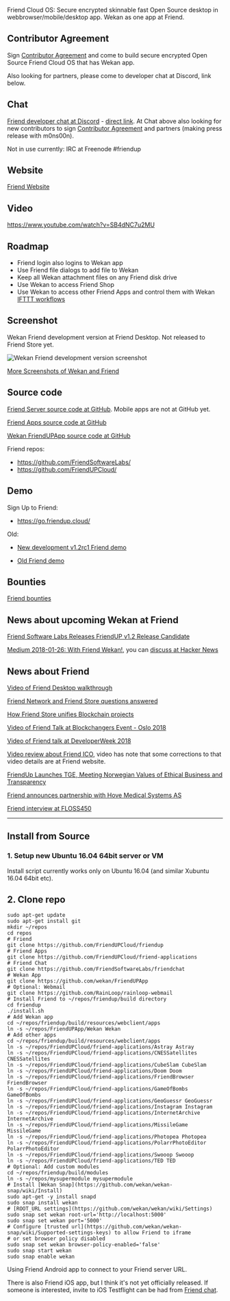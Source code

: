 Friend Cloud OS: Secure encrypted skinnable fast Open Source desktop in webbrowser/mobile/desktop app. Wekan as one app at Friend.

## Contributor Agreement

Sign [Contributor Agreement](https://friendup.cloud/contributors/) and come to build secure encrypted Open Source Friend Cloud OS that has Wekan app.

Also looking for partners, please come to developer chat at Discord, link below.

## Chat

[Friend developer chat at Discord](https://discord.gg/HQ93NFG) - [direct link](https://discordapp.com/channels/459616484369498123/459616484369498131). At Chat above also looking for new contributors to sign [Contributor Agreement](https://friendup.cloud/contributors/) and partners (making press release with m0ns00n).

Not in use currently: IRC at Freenode #friendup

## Website

[Friend Website](https://friendup.cloud)

## Video

https://www.youtube.com/watch?v=SB4dNC7u2MU

## Roadmap

- Friend login also logins to Wekan app
- Use Friend file dialogs to add file to Wekan
- Keep all Wekan attachment files on any Friend disk drive
- Use Wekan to access Friend Shop
- Use Wekan to access other Friend Apps and control them with Wekan [IFTTT workflows](https://github.com/wekan/wekan/issues/1160)

## Screenshot

Wekan Friend development version at Friend Desktop. Not released to Friend Store yet.

![Wekan Friend development version screenshot](https://wekan.github.io/wekan-friend-dev.png)

[More Screenshots of Wekan and Friend](https://blog.wekan.team/2018/05/upcoming-wekan-v1-00-and-platforms/index.html)

## Source code

[Friend Server source code at GitHub](https://github.com/FriendUPCloud/friendup). Mobile apps are not at GitHub yet.

[Friend Apps source code at GitHub](https://github.com/FriendUPCloud/friend-applications)

[Wekan FriendUPApp source code at GitHub](https://github.com/wekan/FriendUPApp)

Friend repos:

- https://github.com/FriendSoftwareLabs/
- https://github.com/FriendUPCloud/

## Demo

Sign Up to Friend:

- https://go.friendup.cloud/

Old:

- [New development v1.2rc1 Friend demo](https://my.friendup.cloud)

- [Old Friend demo](https://friendsky.cloud)

## Bounties

[Friend bounties](https://friendup.tech/page/bounties.html)

## News about upcoming Wekan at Friend

[Friend Software Labs Releases FriendUP v1.2 Release Candidate](https://medium.com/friendupcloud/friend-software-labs-releases-friendup-v1-2-release-candidate-637d7bf800d4)

[Medium 2018-01-26: With Friend Wekan!](https://medium.com/friendupcloud/with-friend-wekan-707af8d04d9f), you can [discuss at Hacker News](https://news.ycombinator.com/item?id=16240639)

## News about Friend

[Video of Friend Desktop walkthrough](https://www.youtube.com/watch?v=PX-74ooqino)

[Friend Network and Friend Store questions answered](https://medium.com/friendupcloud/friend-network-and-friend-store-questions-answered-56fefff5506a)

[How Friend Store unifies Blockchain projects](https://medium.com/friendupcloud/how-friend-store-unifies-blockchain-projects-d3a889874bec)

[Video of Friend Talk at Blockchangers Event - Oslo 2018](https://www.youtube.com/watch?v=7AsSlFenRwQ)

[Video of Friend talk at DeveloperWeek 2018](https://medium.com/friendupcloud/video-of-our-talk-at-developerweek-2018-e9b10246a92f)

[Video review about Friend ICO](https://www.youtube.com/watch?v=LP7r_jrVfXQ), video has note that some corrections to that video details are at Friend website.

[FriendUp Launches TGE, Meeting Norwegian Values of Ethical Business and Transparency](https://www.coinspeaker.com/2018/02/23/friendup-launches-tge-meeting-norwegian-values-ethical-business-transparency/)

[Friend announces partnership with Hove Medical Systems AS](https://friendup.cloud/friend-hove-medical-partnership/)

[Friend interview at FLOSS450](https://twit.tv/shows/floss-weekly/episodes/450)

***

## Install from Source

### 1. Setup new Ubuntu 16.04 64bit server or VM

Install script currently works only on Ubuntu 16.04 (and similar Xubuntu 16.04 64bit etc).

## 2. Clone repo

```
sudo apt-get update
sudo apt-get install git
mkdir ~/repos
cd repos
# Friend
git clone https://github.com/FriendUPCloud/friendup
# Friend Apps
git clone https://github.com/FriendUPCloud/friend-applications
# Friend Chat
git clone https://github.com/FriendSoftwareLabs/friendchat
# Wekan App
git clone https://github.com/wekan/FriendUPApp
# Optional: Webmail
git clone https://github.com/RainLoop/rainloop-webmail
# Install Friend to ~/repos/friendup/build directory
cd friendup
./install.sh
# Add Wekan app
cd ~/repos/friendup/build/resources/webclient/apps
ln -s ~/repos/FriendUPApp/Wekan Wekan
# Add other apps
cd ~/repos/friendup/build/resources/webclient/apps
ln -s ~/repos/FriendUPCloud/friend-applications/Astray Astray
ln -s ~/repos/FriendUPCloud/friend-applications/CNESSatellites CNESSatellites
ln -s ~/repos/FriendUPCloud/friend-applications/CubeSlam CubeSlam
ln -s ~/repos/FriendUPCloud/friend-applications/Doom Doom
ln -s ~/repos/FriendUPCloud/friend-applications/FriendBrowser FriendBrowser
ln -s ~/repos/FriendUPCloud/friend-applications/GameOfBombs GameOfBombs
ln -s ~/repos/FriendUPCloud/friend-applications/GeoGuessr GeoGuessr
ln -s ~/repos/FriendUPCloud/friend-applications/Instagram Instagram
ln -s ~/repos/FriendUPCloud/friend-applications/InternetArchive InternetArchive
ln -s ~/repos/FriendUPCloud/friend-applications/MissileGame MissileGame
ln -s ~/repos/FriendUPCloud/friend-applications/Photopea Photopea
ln -s ~/repos/FriendUPCloud/friend-applications/PolarrPhotoEditor PolarrPhotoEditor
ln -s ~/repos/FriendUPCloud/friend-applications/Swooop Swooop
ln -s ~/repos/FriendUPCloud/friend-applications/TED TED
# Optional: Add custom modules
cd ~/repos/friendup/build/modules
ln -s ~/repos/mysupermodule mysupermodule
# Install [Wekan Snap](https://github.com/wekan/wekan-snap/wiki/Install)
sudo apt-get -y install snapd
sudo snap install wekan
# [ROOT_URL settings](https://github.com/wekan/wekan/wiki/Settings)
sudo snap set wekan root-url='http://localhost:5000'
sudo snap set wekan port='5000'
# Configure [trusted url](https://github.com/wekan/wekan-snap/wiki/Supported-settings-keys) to allow Friend to iframe
# or set browser policy disabled
sudo snap set wekan browser-policy-enabled='false'
sudo snap start wekan
sudo snap enable wekan
```

Using Friend Android app to connect to your Friend server URL.

There is also Friend iOS app, but I think it's not yet officially released. If someone is interested, invite to iOS Testflight can be had from [Friend chat](https://github.com/wekan/wekan/wiki/Friend).